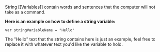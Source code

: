 String [[Variables]] contain words and sentences that the computer will not take as a command.

**Here is an example on how to define a string variable:**
```
var stringVariableName = "Hello"
```
The "Hello" text that the string contains here is just an example, feel free to replace it with whatever text you'd like the variable to hold.